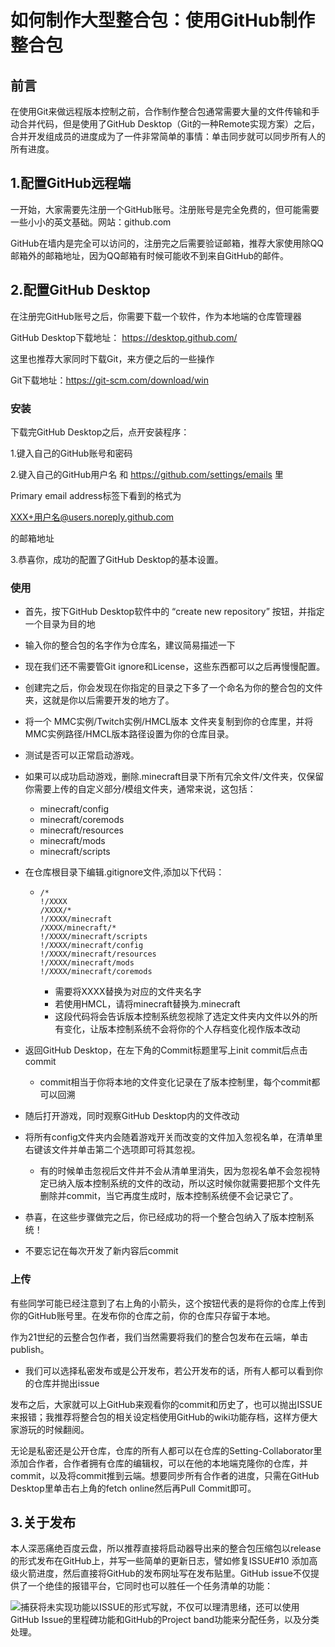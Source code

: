 # 如何制作大型整合包：使用GitHub制作整合包

## 前言

在使用Git来做远程版本控制之前，合作制作整合包通常需要大量的文件传输和手动合并代码，但是使用了GitHub Desktop（Git的一种Remote实现方案）之后，合并开发组成员的进度成为了一件非常简单的事情：单击同步就可以同步所有人的所有进度。

## 1.配置GitHub远程端

一开始，大家需要先注册一个GitHub账号。注册账号是完全免费的，但可能需要一些小小的英文基础。网站：github.com

GitHub在墙内是完全可以访问的，注册完之后需要验证邮箱，推荐大家使用除QQ邮箱外的邮箱地址，因为QQ邮箱有时候可能收不到来自GitHub的邮件。

## 2.配置GitHub Desktop

在注册完GitHub账号之后，你需要下载一个软件，作为本地端的仓库管理器

GitHub Desktop下载地址： https://desktop.github.com/ 

这里也推荐大家同时下载Git，来方便之后的一些操作

Git下载地址：https://git-scm.com/download/win

### 安装

下载完GitHub Desktop之后，点开安装程序：

1.键入自己的GitHub账号和密码

2.键入自己的GitHub用户名 和  https://github.com/settings/emails 里

Primary email address标签下看到的格式为

XXX+用户名@users.noreply.github.com

的邮箱地址

3.恭喜你，成功的配置了GitHub Desktop的基本设置。

### 使用

- 首先，按下GitHub Desktop软件中的 “create new repository” 按钮，并指定一个目录为目的地

- 输入你的整合包的名字作为仓库名，建议简易描述一下

- 现在我们还不需要管Git ignore和License，这些东西都可以之后再慢慢配置。

- 创建完之后，你会发现在你指定的目录之下多了一个命名为你的整合包的文件夹，这就是你以后需要开发的地方了。

- 将一个 MMC实例/Twitch实例/HMCL版本 文件夹复制到你的仓库里，并将MMC实例路径/HMCL版本路径设置为你的仓库目录。

- 测试是否可以正常启动游戏。

- 如果可以成功启动游戏，删除.minecraft目录下所有冗余文件/文件夹，仅保留你需要上传的自定义部分/模组文件夹，通常来说，这包括：
  - minecraft/config
  - minecraft/coremods
  - minecraft/resources
  - minecraft/mods
  - minecraft/scripts

- 在仓库根目录下编辑.gitignore文件,添加以下代码：

  - ```
    /*
    !/XXXX
    /XXXX/*
    !/XXXX/minecraft
    /XXXX/minecraft/*
    !/XXXX/minecraft/scripts
    !/XXXX/minecraft/config
    !/XXXX/minecraft/resources
    !/XXXX/minecraft/mods
    !/XXXX/minecraft/coremods
    ```

    - 需要将XXXX替换为对应的文件夹名字
    - 若使用HMCL，请将minecraft替换为.minecraft
    - 这段代码将会告诉版本控制系统忽视除了选定文件夹内文件以外的所有变化，让版本控制系统不会将你的个人存档变化视作版本改动

- 返回GitHub Desktop，在左下角的Commit标题里写上init commit后点击commit

  - commit相当于你将本地的文件变化记录在了版本控制里，每个commit都可以回溯

- 随后打开游戏，同时观察GitHub Desktop内的文件改动

- 将所有config文件夹内会随着游戏开关而改变的文件加入忽视名单，在清单里右键该文件并单击第二个选项即可将其忽视。

  - 有的时候单击忽视后文件并不会从清单里消失，因为忽视名单不会忽视特定已纳入版本控制系统的文件的改动，所以这时候你就需要把那个文件先删除并commit，当它再度生成时，版本控制系统便不会记录它了。

- 恭喜，在这些步骤做完之后，你已经成功的将一个整合包纳入了版本控制系统！

- 不要忘记在每次开发了新内容后commit

### 上传

有些同学可能已经注意到了右上角的小箭头，这个按钮代表的是将你的仓库上传到你的GitHub账号里。在发布你的仓库之前，你的仓库只存留于本地。

作为21世纪的云整合包作者，我们当然需要将我们的整合包发布在云端，单击publish。

- 我们可以选择私密发布或是公开发布，若公开发布的话，所有人都可以看到你的仓库并抛出issue

发布之后，大家就可以上GitHub来观看你的commit和历史了，也可以抛出ISSUE来报错；我推荐将整合包的相关设定档使用GitHub的wiki功能存档，这样方便大家游玩的时候翻阅。

无论是私密还是公开仓库，仓库的所有人都可以在仓库的Setting-Collaborator里添加合作者，合作者拥有仓库的编辑权，可以在他的本地端克隆你的仓库，并commit，以及将commit推到云端。想要同步所有合作者的进度，只需在GitHub Desktop里单击右上角的fetch online然后再Pull Commit即可。

## 3.关于发布

本人深恶痛绝百度云盘，所以推荐直接将启动器导出来的整合包压缩包以release的形式发布在GitHub上，并写一些简单的更新日志，譬如修复ISSUE#10 添加高级火箭进度，然后直接将GitHub的发布网址写在发布贴里。GitHub issue不仅提供了一个绝佳的报错平台，它同时也可以胜任一个任务清单的功能：

![捕获](C:\Users\RAZER\Pictures\捕获.PNG)将未实现功能以ISSUE的形式写就，不仅可以理清思绪，还可以使用GitHub Issue的里程碑功能和GitHub的Project band功能来分配任务，以及分类处理。